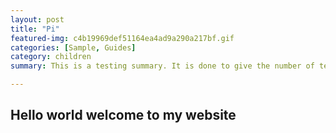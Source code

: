 ```yaml
---
layout: post
title: "Pi"
featured-img: c4b19969def51164ea4ad9a290a217bf.gif
categories: [Sample, Guides]
category: children
summary: This is a testing summary. It is done to give the number of text showing on the cards.

---
```


## Hello world welcome to my website